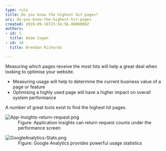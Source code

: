 ```yaml
---
type: rule
title: Do you know the highest hit pages?
uri: do-you-know-the-highest-hit-pages
created: 2019-09-16T23:34:56.0000000Z
authors:
- id: 1
  title: Adam Cogan
- id: 34
  title: Brendan Richards

---
```




<span class='intro'> Measuring which pages receive the most hits will help a great deal when looking to optimise your website.<br><ul><li>Measuring usage will help to determine the current business value of a page or feature</li><li>Optimising a highly used page will have a higher impact on overall system performance<br></li></ul>A number of great tools exist to find the highest hit pages.<br> </span>

<dl class="image"><dt>
      <img src="/PublishingImages/App-Insights-return-request.png" alt="App-Insights-return-request.png" />​</dt><dd>Figure&#58; Application Insights can return request counts under the performance screen</dd></dl><dl class="image"><dt><img src="/PublishingImages/GoogleAnalytics-Stats.png" alt="GoogleAnalytics-Stats.png" />​ </dt><dd>​Figure&#58; Google Analytics provides powerful usage statistics</dd></dl>


